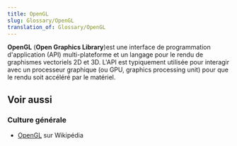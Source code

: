 ```yaml
---
title: OpenGL
slug: Glossary/OpenGL
translation_of: Glossary/OpenGL
---
```


**OpenGL** (**Open Graphics Library**)est une interface de programmation d'application (API) multi-plateforme et un langage pour le rendu de graphismes vectoriels 2D et 3D. L'API est typiquement utilisée pour interagir avec un processeur graphique (ou GPU, graphics processing unit) pour que le rendu soit accéléré par le matériel.

## Voir aussi

### Culture générale

- [OpenGL](https://fr.wikipedia.org/wiki/OpenGL) sur Wikipédia

